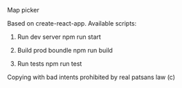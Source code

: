 Map picker

Based on create-react-app.
Available scripts:
1. Run dev server
npm run start

2. Build prod boundle
npm run build

3. Run tests
npm run test




Copying with bad intents prohibited by real patsans law (c)
